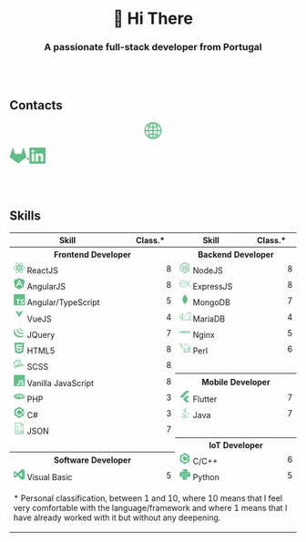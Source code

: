 <h1 align="center">👋 Hi There</h1>
<h3 align="center">A passionate full-stack developer from Portugal</h3>

<br/>
<br/>

<h2>Contacts</h2>

<p align="center">
    <a href="https://zeruns.com" target="blank">
        <img align="center" src="readme/www.svg" alt="Web" height="30" width="30" />
    </a>
    <div style="width: 10px"></div>
    <a href="https://gitlab.com/gilpedrosa" target="blank">
        <img align="center" src="readme/gitlab.svg" alt="Gitlab" height="30" width="30" />
    </a>
    <a href="https://linkedin.com/in/gil-pedrosa" target="blank">
        <img align="center" src="readme/linkedin.svg" alt="Linkedin" height="30" width="30" />
    </a>
</p>

<br/>
<br/>

<h2>Skills</h2>

<table align="center">
    <tr>
        <th>Skill</th>
        <th>Class.*</th>
        <th>Skill</th>
        <th>Class.*</th>
    </tr>
    <tr>
        <th colspan="2">Frontend Developer</th>
        <th colspan="2">Backend Developer</th>
    </tr>
    <tr>
        <td>
            <img
                src="readme/reactjs.svg"
                alt="ReactJS"
                width="20"
            />
            ReactJS
        </td>
        <td align="right">8</td>
        <td>
            <img
                src="readme/nodejs.svg"
                alt="NodeJS"
                width="20"
            />
            NodeJS
        </td>
        <td align="right">8</td>
    </tr>
    <tr>
        <td>
            <img
                src="readme/angularjs.svg"
                alt="AngularJS"
                width="20"
            />
            AngularJS
        </td>
        <td align="right">8</td>
        <td>
            <img
                src="readme/expressjs.svg"
                alt="ExpressJS"
                width="20"
            /> ExpressJS
        </td>
        <td align="right">8</td>
    </tr>
    <tr>
        <td>
            <img
                src="readme/typescript.svg"
                alt="Angular/TypeScript"
                width="20"
            /> Angular/TypeScript</td>
        <td align="right">5</td>
        <td>
            <img
                src="readme/mongodb.svg"
                alt="MongoDB"
                width="20"
            /> MongoDB</td>
        <td align="right">7</td>
    </tr>
    <tr>
        <td>
            <img
                src="readme/vuejs.svg"
                alt="VueJS"
                width="20"
            /> VueJS</td>
        <td align="right">4</td>
        <td>
            <img
                src="readme/mariadb.svg"
                alt="MariaDB"
                width="20"
            /> MariaDB</td>
        <td align="right">4</td>
    </tr>
    <tr>
        <td>
            <img
                src="readme/jquery.svg"
                alt="JQuery"
                width="20"
            /> JQuery</td>
        <td align="right">7</td>
        <td>
            <img
                src="readme/nginx.svg"
                alt="Nginx"
                width="20"
            /> Nginx</td>
        <td align="right">5</td>
    </tr>
    <tr>
        <td>
            <img
                src="readme/html5.svg"
                alt="HTML5"
                width="20"
            /> HTML5</td>
        <td align="right">8</td>
        <td>
            <img
                src="readme/perl.svg"
                alt="Perl"
                width="20"
            /> Perl</td>
        <td align="right">6</td>
    </tr>
    <tr>
        <td>
            <img
                src="readme/sass.svg"
                alt="SCSS"
                width="20"
            /> SCSS</td>
        <td align="right">8</td>
        <td colspan="2"></td>
    </tr>
    <tr>
        <td>
            <img
                src="readme/javascript.svg"
                alt="Vanilla JavaScript"
                width="20"
            /> Vanilla JavaScript</td>
        <td align="right">8</td>
        <th colspan="2">Mobile Developer</th>
    </tr>
    <tr>
        <td>
            <img
                src="readme/php.svg"
                alt="PHP"
                width="20"
            /> PHP</td>
        <td align="right">3</td>
        <td>
            <img
                src="readme/flutter.svg"
                alt="Flutter"
                width="20"
            /> Flutter</td>
        <td align="right">7</td>
    </tr>
    <tr>
        <td>
            <img
                src="readme/csharp.svg"
                alt="C#"
                width="20"
            /> C#</td>
        <td align="right">3</td>
        <td>
            <img
                src="readme/java.svg"
                alt="Java"
                width="20"
            /> Java</td>
        <td align="right">7</td>
    </tr>
    <tr>
        <td>
            <img
                src="readme/json.svg"
                alt="JSON"
                width="20"
            /> JSON</td>
        <td align="right">7</td>
        <td colspan="2"></td>
    </tr>
    <tr>
        <td colspan="2"></td>
        <th colspan="2">IoT Developer</th>
    </tr>
    <tr>
        <th colspan="2">Software Developer</th>
        <td>
            <img
                src="readme/cplusplus.svg"
                alt="C/C++"
                width="20"
            /> C/C++</td>
        <td align="right">6</td>
    </tr>
    <tr>
        <td>
            <img
                src="readme/visualbasic.svg"
                alt="Visual Basic"
                width="20"
            /> Visual Basic</td>
        <td align="right">5</td>
        <td>
            <img
                src="readme/python.svg"
                alt="Python"
                width="20"
            /> Python</td>
        <td align="right">5</td>
    </tr>
    <tr>
        <td colspan="4">
            <p></p>
            <p>
                * Personal classification, between 1 and 10, where 10 means that I feel very comfortable with the language/framework and where 1 means that I have already worked with it but without any deepening.
            </p>
        </th>
    </tr>
</table>
